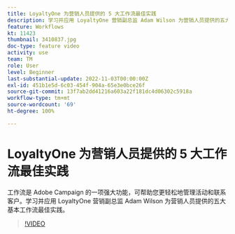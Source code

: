 ```yaml
---
title: LoyaltyOne 为营销人员提供的 5 大工作流最佳实践
description: 学习并应用 LoyaltyOne 营销副总监 Adam Wilson 为营销人员提供的五大基本工作流最佳实践。
feature: Workflows
kt: 11423
thumbnail: 3410837.jpg
doc-type: feature video
activity: use
team: TM
role: User
level: Beginner
last-substantial-update: 2022-11-03T00:00:00Z
exl-id: 451b1e5d-6c03-454f-904a-65e3e0bce26f
source-git-commit: 13f7ab2dd41216a603a22f181dc4d06302c5918a
workflow-type: tm+mt
source-wordcount: '69'
ht-degree: 100%

---
```


# LoyaltyOne 为营销人员提供的 5 大工作流最佳实践

工作流是 Adobe Campaign 的一项强大功能，可帮助您更轻松地管理活动和联系客户。学习并应用 LoyaltyOne 营销副总监 Adam Wilson 为营销人员提供的五大基本工作流最佳实践。

>[!VIDEO](https://video.tv.adobe.com/v/3410837?quality=12&learn=on)

